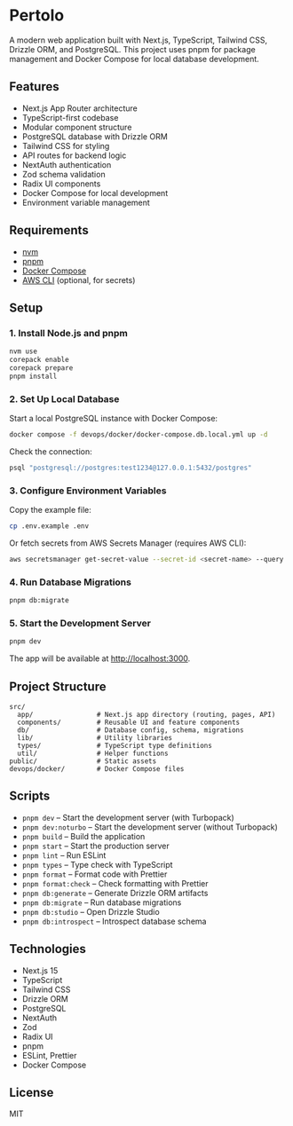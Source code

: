# Pertolo

A modern web application built with Next.js, TypeScript, Tailwind CSS, Drizzle ORM, and PostgreSQL. This project uses pnpm for package management and Docker Compose for local database development.

## Features

- Next.js App Router architecture
- TypeScript-first codebase
- Modular component structure
- PostgreSQL database with Drizzle ORM
- Tailwind CSS for styling
- API routes for backend logic
- NextAuth authentication
- Zod schema validation
- Radix UI components
- Docker Compose for local development
- Environment variable management

## Requirements

- [nvm](https://github.com/nvm-sh/nvm)
- [pnpm](https://pnpm.io/)
- [Docker Compose](https://docs.docker.com/compose/install/)
- [AWS CLI](https://docs.aws.amazon.com/cli/latest/userguide/getting-started-install.html) (optional, for secrets)

## Setup

### 1. Install Node.js and pnpm

```sh
nvm use
corepack enable
corepack prepare
pnpm install
```

### 2. Set Up Local Database

Start a local PostgreSQL instance with Docker Compose:

```sh
docker compose -f devops/docker/docker-compose.db.local.yml up -d
```

Check the connection:

```sh
psql "postgresql://postgres:test1234@127.0.0.1:5432/postgres"
```

### 3. Configure Environment Variables

Copy the example file:

```sh
cp .env.example .env
```

Or fetch secrets from AWS Secrets Manager (requires AWS CLI):

```sh
aws secretsmanager get-secret-value --secret-id <secret-name> --query 'SecretString' --output text | jq -r 'to_entries | .[] | "\(.key)=\(.value)"' > .env
```

### 4. Run Database Migrations

```sh
pnpm db:migrate
```

### 5. Start the Development Server

```sh
pnpm dev
```

The app will be available at [http://localhost:3000](http://localhost:3000).

## Project Structure

```
src/
  app/                # Next.js app directory (routing, pages, API)
  components/         # Reusable UI and feature components
  db/                 # Database config, schema, migrations
  lib/                # Utility libraries
  types/              # TypeScript type definitions
  util/               # Helper functions
public/               # Static assets
devops/docker/        # Docker Compose files
```

## Scripts

- `pnpm dev` – Start the development server (with Turbopack)
- `pnpm dev:noturbo` – Start the development server (without Turbopack)
- `pnpm build` – Build the application
- `pnpm start` – Start the production server
- `pnpm lint` – Run ESLint
- `pnpm types` – Type check with TypeScript
- `pnpm format` – Format code with Prettier
- `pnpm format:check` – Check formatting with Prettier
- `pnpm db:generate` – Generate Drizzle ORM artifacts
- `pnpm db:migrate` – Run database migrations
- `pnpm db:studio` – Open Drizzle Studio
- `pnpm db:introspect` – Introspect database schema

## Technologies

- Next.js 15
- TypeScript
- Tailwind CSS
- Drizzle ORM
- PostgreSQL
- NextAuth
- Zod
- Radix UI
- pnpm
- ESLint, Prettier
- Docker Compose

## License

MIT
